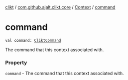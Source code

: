 [clikt](../../index.md) / [com.github.ajalt.clikt.core](../index.md) / [Context](index.md) / [command](./command.md)

# command

`val command: `[`CliktCommand`](../-clikt-command/index.md)

The command that this context associated with.

### Property

`command` - The command that this context associated with.